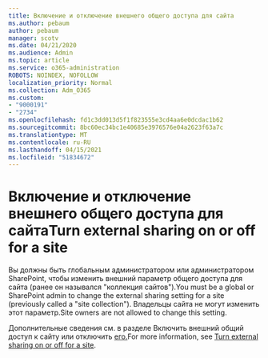 ```yaml
---
title: Включение и отключение внешнего общего доступа для сайта
ms.author: pebaum
author: pebaum
manager: scotv
ms.date: 04/21/2020
ms.audience: Admin
ms.topic: article
ms.service: o365-administration
ROBOTS: NOINDEX, NOFOLLOW
localization_priority: Normal
ms.collection: Adm_O365
ms.custom:
- "9000191"
- "2734"
ms.openlocfilehash: fd1c3dd013d5f1f823555e3cd4aa6e0dcdac1b62
ms.sourcegitcommit: 8bc60ec34bc1e40685e3976576e04a2623f63a7c
ms.translationtype: MT
ms.contentlocale: ru-RU
ms.lasthandoff: 04/15/2021
ms.locfileid: "51834672"
---
```

# <a name="turn-external-sharing-on-or-off-for-a-site"></a><span data-ttu-id="beb9c-102">Включение и отключение внешнего общего доступа для сайта</span><span class="sxs-lookup"><span data-stu-id="beb9c-102">Turn external sharing on or off for a site</span></span>

<span data-ttu-id="beb9c-103">Вы должны быть глобальным администратором или администратором SharePoint, чтобы изменить внешний параметр общего доступа для сайта (ранее он назывался "коллекция сайтов").</span><span class="sxs-lookup"><span data-stu-id="beb9c-103">You must be a global or SharePoint admin to change the external sharing setting for a site (previously called a "site collection").</span></span> <span data-ttu-id="beb9c-104">Владельцы сайта не могут изменить этот параметр.</span><span class="sxs-lookup"><span data-stu-id="beb9c-104">Site owners are not allowed to change this setting.</span></span> 

<span data-ttu-id="beb9c-105">Дополнительные сведения см. в разделе Включить внешний общий доступ к сайту или отключить [его.](https://docs.microsoft.com/sharepoint/change-external-sharing-site)</span><span class="sxs-lookup"><span data-stu-id="beb9c-105">For more information, see [Turn external sharing on or off for a site](https://docs.microsoft.com/sharepoint/change-external-sharing-site).</span></span>
